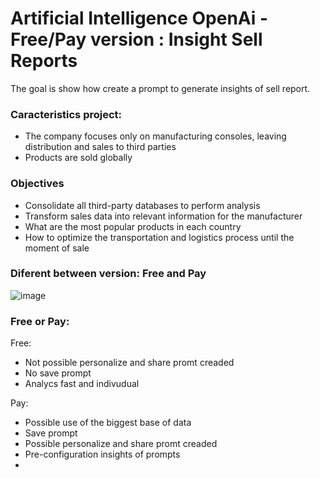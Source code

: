 # Artificial Intelligence OpenAi - Free/Pay version : Insight Sell Reports
The goal is show how create a prompt to generate insights of sell report. 

### Caracteristics project:
- The company focuses only on manufacturing consoles, leaving distribution and sales to third parties
- Products are sold globally

### Objectives
- Consolidate all third-party databases to perform analysis
- Transform sales data into relevant information for the manufacturer
- What are the most popular products in each country
- How to optimize the transportation and logistics process until the moment of sale


### Diferent between version: Free and Pay

![image](https://github.com/user-attachments/assets/a0f1f9fc-cb2a-428d-af75-fda31a0c897e)


### Free or Pay:

Free:
- Not possible personalize and share promt creaded
- No save prompt
- Analycs fast and indivudual
  
Pay:
- Possible use of the biggest base of data
- Save prompt
- Possible personalize and share promt creaded
- Pre-configuration insights of prompts
- 

